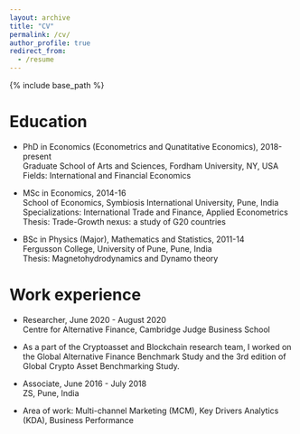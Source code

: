 ```yaml
---
layout: archive
title: "CV"
permalink: /cv/
author_profile: true
redirect_from:
  - /resume
---
```

{% include base_path %}

Education
======
* PhD in Economics (Econometrics and Qunatitative Economics), 2018-present <br>
  Graduate School of Arts and Sciences, Fordham University, NY, USA <br>
  Fields: International and Financial Economics  
  
* MSc in Economics, 2014-16 <br>
  School of Economics, Symbiosis International University, Pune, India <br>
  Specializations: International Trade and Finance, Applied Econometrics <br>
  Thesis: Trade-Growth nexus: a study of G20 countries
  
* BSc in Physics (Major), Mathematics and Statistics, 2011-14 <br>
  Fergusson College, University of Pune, Pune, India <br>
  Thesis: Magnetohydrodynamics and Dynamo theory

Work experience
======
* Researcher, June 2020 - August 2020 <br>
  Centre for Alternative Finance, Cambridge Judge Business School <br>
- As a part of the Cryptoasset and Blockchain research team, I worked on the Global Alternative Finance Benchmark Study and the 3rd edition of Global Crypto Asset Benchmarking Study.

* Associate, June 2016 - July 2018 <br>
  ZS, Pune, India <br>
- Area of work: Multi-channel Marketing (MCM), Key Drivers Analytics (KDA), Business Performance

<!--
* Summer 2015: Research Assistant
  * Github University
  * Duties included: Tagging issues
  * Supervisor: Professor Git

* December 2011 - January 2011 : RAWSC Scholar
  * IUCAA, Pune
  * Radio Astronomy Winter School
-->

<!--
Skills
======
* Skill 1
* Skill 2
  * Sub-skill 2.1
  * Sub-skill 2.2
  * Sub-skill 2.3
* Skill 3

Publications
======
  <ul>{% for post in site.publications %}
    {% include archive-single-cv.html %}
  {% endfor %}</ul>
  
Talks
======
  <ul>{% for post in site.talks %}
    {% include archive-single-talk-cv.html %}
  {% endfor %}</ul>
  
Teaching
======
  <ul>{% for post in site.teaching %}
    {% include archive-single-cv.html %}
  {% endfor %}</ul>
  
Service and leadership
======
* Currently signed in to 43 different slack teams -->
